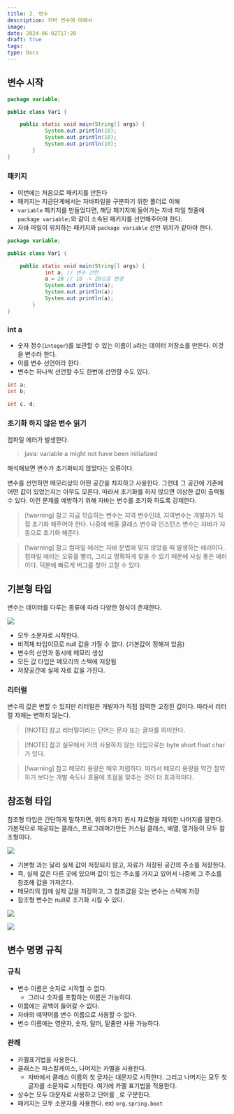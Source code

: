 ```yaml
---
title: 2. 변수
description: 자바 변수에 대해서
image: 
date: 2024-06-02T17:20
draft: true
tags: 
type: Docs
---
```


## 변수 시작

```java
package variable;

public class Var1 {

	public static void main(String[] args) {
			System.out.println(10);
			System.out.println(10);
			System.out.println(10);
		}
}
```

### 패키지

- 이번에는 처음으로 패키지를 만든다
- 패키지는 지금단계에서는 자바파일을 구분하기 위한 폴더로 이해
- `variable` 페키지를 만들었다면, 해당 패키지에 들어가는 자바 파일 첫줄에 `package variable;`와 같이 소속된 패키지를 선언해주어야 한다.
- 자바 파일이 위치하는 패키지와 `package variable` 선언 위치가 같아야 한다.

```java
package variable;

public class Var1 {

	public static void main(String[] args) {
			int a; // 변수 선언
			a = 20 // 10 -> 20으로 변경
			System.out.println(a);
			System.out.println(a);
			System.out.println(a);
		}
}
```

### int a

- 숫자 정수(`integer`)를 보관할 수 있는 이름이 `a`라는 데이터 저장소를 만든다. 이것을 변수라 한다.
- 이를 변수 선언이라 한다.
- 변수는 하나씩 선언할 수도 한번에 선언할 수도 있다.

```java
int a;
int b;

int c, d;
```

### 초기화 하지 않은 변수 읽기

컴파일 에러가 발생한다.

> java: variable a might not have been initialized

해석해보면 변수가 초기화되지 않았다는 오류이다.

변수를 선언하면 메모리상의 어떤 공간을 차지하고 사용한다. 그런데 그 공간에 기존에 어떤 값이 있었는지는 아무도 모른다. 따라서 초기화를 하지 않으면 이상한 값이 출력될 수 있다. 이런 문제를 예방하기 위해 자바는 변수를 초기화 하도록 강제한다.

> [!warning] 참고
> 지금 학습하는 변수는 지역 변수인데, 지역변수는 개발자가 직접 초기화 해주어야 한다. 나중에 배울 클래스 변수와 인스턴스 변수는 자바가 자동으로 초기화 해준다.

> [!warning] 참고
> 컴파일 에러는 자바 문법에 맞지 않았을 때 발생하는 에러이다. 컴파일 에러는 오류를 빨리, 그리고 명확하게 찾을 수 있기 때문에 사실 좋은 에러이다. 덕분에 빠르게 버그를 찾아 고칠 수 있다.

## 기본형 타입

변수는 데이터를 다루는 종류에 따라 다양한 형식이 존재한다.

![](https://i.imgur.com/dbo2eCu.png)

- 모두 소문자로 시작한다.
- 비겍체 타입이므로 null 값을 가질 수 없다. (기본값이 정해져 있음)
- 변수의 선언과 동시에 메모리 생성
- 모든 값 타입은 메모리의 스택에 저장됨
- 저장공간에 실제 자료 값을 가진다.

### 리터럴

변수의 값은 변할 수 있지만 리터럴은 개발자가 직접 입력한 고정된 값이다. 따라서 리터럴 자체는 변하지 않는다.

> [!NOTE] 참고
> 리터럴이라는 단어는 문자 또는 글자를 의미한다.

> [!NOTE] 참고
> 실무에서 거의 사용하지 않는 타입으로는 byte short float char가 있다.

> [!warning] 참고
> 메모리 용량은 매우 저렴하다. 따라서 메모리 용량을 약간 절약하기 보다는 개발 속도나 효율에 초점을 맞추는 것이 더 효과적이다.

## 참조형 타입

참조형 타입은 간단하게 말하자면, 위의 8가지 원시 자료형을 제외한 나머지를 말한다. 기본적으로 제공되는 클래스, 프로그래머가만든 커스텀 클래스, 배열, 열거등이 모두 참조형이다.

![](https://i.imgur.com/3P33Hjj.png)

- 기본형 과는 달리 실제 값이 저장되지 않고, 자료가 저장된 공간의 주소를 저장한다.
- 즉, 실제 값은 다른 곳에 있으며 값이 있는 주소를 가지고 있어서 나중에 그 주소를 참조해 값을 가져온다.
- 메모리의 힙에 실제 값을 저장하고, 그 참조값을 갖는 변수는 스택에 저장
- 참조형 변수는 null로 초기화 시킬 수 있다.

![](https://i.imgur.com/CSH6pAe.png)

![](https://i.imgur.com/2NmBLv3.png)

## 변수 명명 규칙

### 규칙

- 변수 이름은 숫자로 시작할 수 없다.
  - 그러나 숫자를 포함하는 이름은 가능하다.
- 이름에는 공백이 들어갈 수 없다.
- 자바의 예약어를 변수 이름으로 사용할 수 없다.
- 변수 이름에는 영문자, 숫자, 달러, 밑줄만 사용 가능하다.

### 관례

- 카멜표기법을 사용한다.
- 클래스는 파스칼케이스, 나머지는 카멜을 사용한다.
  - 자바에서 클래스 이름의 첫 글자는 대문자로 시작한다. 그리고 나머지는 모두 첫 글자를 소문자로 시작한다. 여기에 카멜 표기법을 적용한다.
- 상수는 모두 대문자로 사용하고 단어를 `_`로 구분한다.
- 패키지는 모두 소문자를 사용한다. ex) `org.spring.boot`
